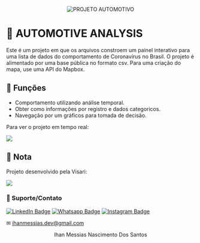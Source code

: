 <p align="center">
<img src="https://github.com/mrhowaito/Dashboards/assets/72288211/b77084da-9656-4cdf-81db-51253f4ef464" alt="PROJETO AUTOMOTIVO">
</p>

# 🚗 AUTOMOTIVE ANALYSIS
Este é um projeto em que os arquivos constroem um painel interativo para uma lista de dados do comportamento de Coronavírus no Brasil. O projeto é alimentado por uma base pública no formato csv. Para uma criação do mapa, use uma API do Mapbox.

## 🔧 Funções

- Comportamento utilizando análise temporal.
- Obter como informações por registro e dados categoricos.
- Navegação por um gráficos para tomada de decisão.

Para ver o projeto em tempo real:

<a href = "https://app.powerbi.com/view?r=eyJrIjoiNWIxMDVlOTQtYmU2NS00ZmRlLWJlNDUtYTIyMDI0MzU5ZThlIiwidCI6ImY0ZmUyYzMxLTJlYzgtNGQzOC05YTI5LWUxZjA5YTEyY2I0YyJ9">
<img src="https://img.shields.io/badge/VICARI-Projeto%20em%20tempo%20real-lightgrey" target="_blank">
</a> 


## 📜 Nota
Projeto desenvolvido pela Visari:

<a href = "https://www.viscari.com.br/"><img src="https://img.shields.io/badge/VICARI-Saiba%20Mais-lightgrey" target="_blank"></a> 

### 🤝 Suporte/Contato

[![LinkedIn Badge](https://img.shields.io/static/v1?style=for-the-badge&message=LinkedIn&color=0A66C2&logo=LinkedIn&logoColor=FFFFFF&label=)](https://www.linkedin.com/in/ihanmessias/)
[![Whatsapp Badge](https://img.shields.io/badge/WhatsApp-25D366?style=for-the-badge&logo=whatsapp&logoColor=white)](https://wa.me/61996487935)
[![Instagram Badge](https://img.shields.io/badge/Instagram-E4405F?style=for-the-badge&logo=instagram&logoColor=white)](https://www.instagram.com/devlinuxtv/)

✉ ihanmessias.dev@gmail.com

<p align="center">Ihan Messias Nascimento Dos Santos</p>